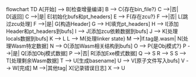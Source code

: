 flowchart TD
    A[开始] --> B[检查增量编译]
    B --> C{存在bin_file?}
    C -->|否| D[返回]
    C -->|是| E[初始化bufs和pt_headers]
    E --> F{存在zcu?}
    F -->|否| L[跳过zcu处理]
    F -->|是| G[构造Header]
    G --> H[填充pt_headers]
    H --> I[添加Header和pt_headers到bufs]
    I --> J[添加zcu依赖数据到bufs]
    J --> K[处理locals数据到bufs]
    K --> L
    L --> M{处理linker state}
    M -->|lf.tag是.wasm| N[处理Wasm特定数据]
    N --> O[添加Wasm相关结构到bufs]
    O --> P{是Obj模式?}
    P -->|是| Q[添加Obj模式数据]
    P -->|否| R[添加Exe模式数据]
    Q --> S
    R --> S
    S --> T[处理剩余Wasm数据]
    T --> U[生成basename]
    U --> V[原子文件写入bufs]
    V --> W[完成]
    M -->|其他tag| X[记录错误日志]
    X --> U
